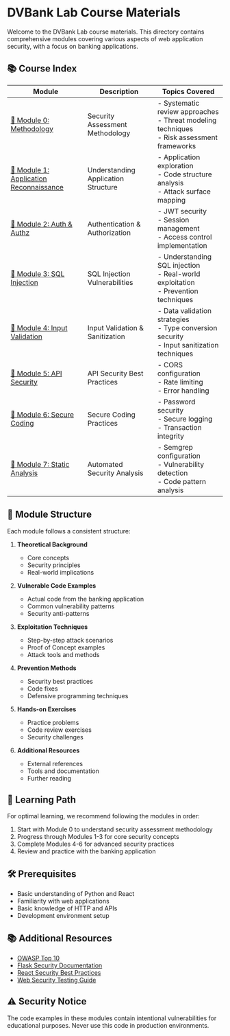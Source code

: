 # DVBank Lab Course Materials

Welcome to the DVBank Lab course materials. This directory contains comprehensive modules covering various aspects of web application security, with a focus on banking applications.

## 📚 Course Index

| Module | Description | Topics Covered |
|--------|-------------|----------------|
| [📘 Module 0: Methodology](modules/00_methodology.md) | Security Assessment Methodology | - Systematic review approaches<br>- Threat modeling techniques<br>- Risk assessment frameworks |
| [📘 Module 1: Application Reconnaissance](modules/01_recon_and_mapping.md) | Understanding Application Structure | - Application exploration<br>- Code structure analysis<br>- Attack surface mapping |
| [📘 Module 2: Auth & Authz](modules/02_auth_and_authz.md) | Authentication & Authorization | - JWT security<br>- Session management<br>- Access control implementation |
| [📘 Module 3: SQL Injection](modules/03_sql_injection.md) | SQL Injection Vulnerabilities | - Understanding SQL injection<br>- Real-world exploitation<br>- Prevention techniques |
| [📘 Module 4: Input Validation](modules/04_input_validation.md) | Input Validation & Sanitization | - Data validation strategies<br>- Type conversion security<br>- Input sanitization techniques |
| [📘 Module 5: API Security](modules/05_api_security.md) | API Security Best Practices | - CORS configuration<br>- Rate limiting<br>- Error handling |
| [📘 Module 6: Secure Coding](modules/06_secure_coding.md) | Secure Coding Practices | - Password security<br>- Secure logging<br>- Transaction integrity |
| [📘 Module 7: Static Analysis](modules/07_static_analysis.md) | Automated Security Analysis | - Semgrep configuration<br>- Vulnerability detection<br>- Code pattern analysis |

## 📖 Module Structure

Each module follows a consistent structure:

1. **Theoretical Background**
   - Core concepts
   - Security principles
   - Real-world implications

2. **Vulnerable Code Examples**
   - Actual code from the banking application
   - Common vulnerability patterns
   - Security anti-patterns

3. **Exploitation Techniques**
   - Step-by-step attack scenarios
   - Proof of Concept examples
   - Attack tools and methods

4. **Prevention Methods**
   - Security best practices
   - Code fixes
   - Defensive programming techniques

5. **Hands-on Exercises**
   - Practice problems
   - Code review exercises
   - Security challenges

6. **Additional Resources**
   - External references
   - Tools and documentation
   - Further reading

## 🎯 Learning Path

For optimal learning, we recommend following the modules in order:

1. Start with Module 0 to understand security assessment methodology
2. Progress through Modules 1-3 for core security concepts
3. Complete Modules 4-6 for advanced security practices
4. Review and practice with the banking application

## 🛠️ Prerequisites

- Basic understanding of Python and React
- Familiarity with web applications
- Basic knowledge of HTTP and APIs
- Development environment setup

## 📚 Additional Resources

- [OWASP Top 10](https://owasp.org/www-project-top-ten/)
- [Flask Security Documentation](https://flask.palletsprojects.com/en/2.0.x/security/)
- [React Security Best Practices](https://reactjs.org/docs/security.html)
- [Web Security Testing Guide](https://owasp.org/www-project-web-security-testing-guide/)

## ⚠️ Security Notice

The code examples in these modules contain intentional vulnerabilities for educational purposes. Never use this code in production environments. 